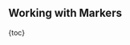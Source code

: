 ## Working with Markers

{toc}

<!-- TODO: translation -->
<!-- translate whole file doc/ru/examples/markers.md -->
